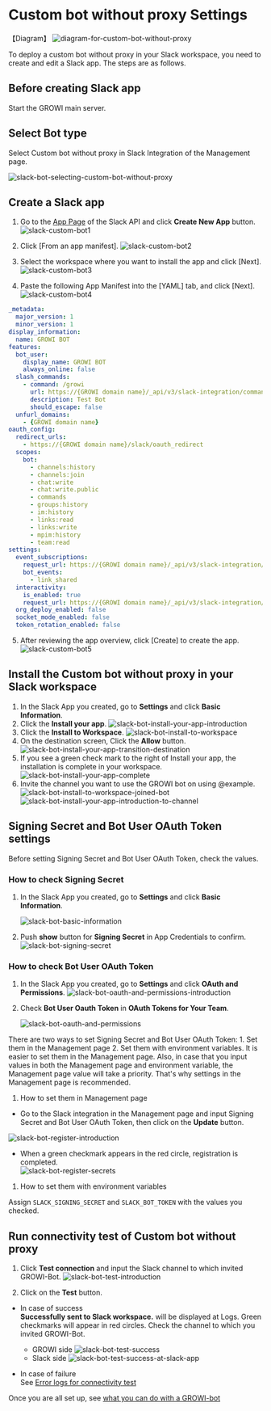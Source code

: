 # Custom bot without proxy Settings

【Diagram】
![diagram-for-custom-bot-without-proxy](/assets/images/slack-bot-outline-custom-without-proxy.png)

To deploy a custom bot without proxy in your Slack workspace,
  you need to create and edit a Slack app.
  The steps are as follows.

## Before creating Slack app

Start the GROWI main server.

## Select Bot type

Select Custom bot without proxy in Slack Integration of the Management page.

![slack-bot-selecting-custom-bot-without-proxy](/assets/images/slack-bot-selecting-custom-bot-without-proxy.png)

## Create a Slack app

1. Go to the [App Page](https://api.slack.com/apps) of the Slack API and click **Create New App** button.
  ![slack-custom-bot1](/assets/images/slack-custom-bot1.png)

2. Click [From an app manifest].
  ![slack-custom-bot2](/assets/images/slack-custom-bot2.png)

3. Select the workspace where you want to install the app and click [Next].
  ![slack-custom-bot3](/assets/images/slack-custom-bot3.png)

4. Paste the following App Manifest into the [YAML] tab, and click [Next].
  ![slack-custom-bot4](/assets/images/slack-custom-bot4.png)

  ```yaml
  _metadata:
    major_version: 1
    minor_version: 1
  display_information:
    name: GROWI BOT
  features:
    bot_user:
      display_name: GROWI BOT
      always_online: false
    slash_commands:
      - command: /growi
        url: https://{GROWI domain name}/_api/v3/slack-integration/commands
        description: Test Bot
        should_escape: false
    unfurl_domains:
      - {GROWI domain name}
  oauth_config:
    redirect_urls:
      - https://{GROWI domain name}/slack/oauth_redirect
    scopes:
      bot:
        - channels:history
        - channels:join
        - chat:write
        - chat:write.public
        - commands
        - groups:history
        - im:history
        - links:read
        - links:write
        - mpim:history
        - team:read
  settings:
    event_subscriptions:
      request_url: https://{GROWI domain name}/_api/v3/slack-integration/events
      bot_events:
        - link_shared
    interactivity:
      is_enabled: true
      request_url: https://{GROWI domain name}/_api/v3/slack-integration/interactions
    org_deploy_enabled: false
    socket_mode_enabled: false
    token_rotation_enabled: false
  ```

5. After reviewing the app overview, click [Create] to create the app.
  ![slack-custom-bot5](/assets/images/slack-custom-bot5.png)

## Install the Custom bot without proxy in your Slack workspace

1. In the Slack App you created, go to **Settings** and click **Basic Information**.
1. Click the **Install your app**.
   ![slack-bot-install-your-app-introduction](/assets/images/slack-bot-install-your-app-introduction.png)
1. Click the **Install to Workspace**.
   ![slack-bot-install-to-workspace](/assets/images/slack-bot-install-to-workspace.png)
1. On the destination screen, Click the **Allow** button.
   ![slack-bot-install-your-app-transition-destination](/assets/images/slack-bot-install-your-app-transition-destination.png)
1. If you see a green check mark to the right of Install your app, the installation is complete in your workspace.
   ![slack-bot-install-your-app-complete](/assets/images/slack-bot-install-your-app-complete.png)
1. Invite the channel you want to use the GROWI bot on using @example.
   ![slack-bot-install-to-workspace-joined-bot](/assets/images/slack-bot-install-to-workspace-joined-bot.png)
   ![slack-bot-install-your-app-introduction-to-channel](/assets/images/slack-bot-install-your-app-introduction-to-channel.png)

## Signing Secret and Bot User OAuth Token settings

Before setting Signing Secret and Bot User OAuth Token, check the values.

### How to check Signing Secret

1. In the Slack App you created, go to **Settings** and click **Basic Information**.

   ![slack-bot-basic-information](/assets/images/slack-bot-basic-information.png)

1. Push **show** button for **Signing Secret** in App Credentials to confirm.
   ![slack-bot-signing-secret](/assets/images/slack-bot-signing-secret.png)

### How to check Bot User OAuth Token

1. In the Slack App you created, go to **Settings** and click **OAuth and Permissions**.
   ![slack-bot-oauth-and-permissions-introduction](/assets/images/slack-bot-oauth-and-permissions-introduction.png)
1. Check **Bot User Oauth Token** in **OAuth Tokens for Your Team**.

   ![slack-bot-oauth-and-permissions](/assets/images/slack-bot-oauth-and-permissions.png)

There are two ways to set Signing Secret and Bot User OAuth Token: 1. Set them in the Management page 2. Set them with environment variables. It is easier to set them in the Management page. Also,
in case that you input values in both the Management page and environment variable, the Management page value will take a priority. That's why settings in the Management page is recommended.

1. How to set them in Management page

- Go to the Slack integration in the Management page and input Signing Secret and Bot User OAuth Token, then click on the **Update** button.

![slack-bot-register-introduction](/assets/images/slack-bot-register-introduction.png)

- When a green checkmark appears in the red circle, registration is completed.  
![slack-bot-register-secrets](/assets/images/slack-bot-register-secrets.png)

1. How to set them with environment variables

Assign `SLACK_SIGNING_SECRET` and `SLACK_BOT_TOKEN` with the values you checked.

## Run connectivity test of Custom bot without proxy

1. Click **Test connection** and input the Slack channel to which invited GROWI-Bot.
  ![slack-bot-test-introduction](/assets/images/slack-bot-test-introduction.png)

2. Click on the **Test** button.  

- In case of success  
  **Successfully sent to Slack workspace.** will be displayed at Logs. Green checkmarks will appear in red circles. Check the channel to which you invited GROWI-Bot.
  - GROWI side
    ![slack-bot-test-success](/assets/images/slack-bot-test-success.png)
  - Slack side
    ![slack-bot-test-success-at-slack-app](/assets/images/slack-bot-test-success-at-slack-app.png)

- In case of failure  
  See [Error logs for connectivity test](/en/admin-guide/management-cookbook/slack-integration/#error-logs-for-connectivity-test)

Once you are all set up, see [what you can do with a GROWI-bot](/en/admin-guide/management-cookbook/slack-integration/#check-the-connected-growi)
